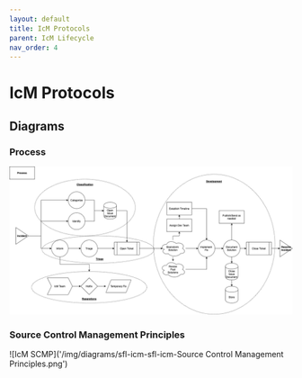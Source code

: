 ```yaml
---
layout: default
title: IcM Protocols
parent: IcM Lifecycle
nav_order: 4
---
```


# IcM Protocols

## Diagrams

### Process

![IcM Process](/img/diagrams/sfl-icm-Process.png)

### Source Control Management Principles

![IcM SCMP]('/img/diagrams/sfl-icm-sfl-icm-Source Control Management Principles.png')
